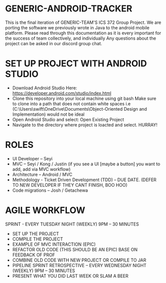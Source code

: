 # GENERIC-ANDROID-TRACKER
This is the final iteration of GENERIC-TEAM'S ICS 372 Group Project.
We are porting the software we previously wrote in Java to the android mobile platform.
Please read through this documentation as it is every important
for the success of team collectively, and individually
Any questions about the project can be asked in our discord group chat.

# SET UP PROJECT WITH ANDROID STUDIO
* Download Android Studio Here: https://developer.android.com/studio/index.html
* Clone this repository into your local machine using git bash 
  Make sure to clone into a path that does not contain white spaces 
  i.e (C:\Users\swift\OneDrive\Documents\Object-Oriented Design and Implementation) would not be ideal
* Open Android Studio and select: Open Existing Project
* Navigate to the directory where project is loacted and select. HURRAY!

# ROLES
* UI Developer – Seyi
* MVC – Seyi / Kong / Justin (if you see a UI [maybe a button] you want to add, add via MVC workflow)
* Architecture – Android / MVC
* Methodology - Ticket Driven Development (TDD) – DUE DATE. (DEFER TO NEW DEVELOPER IF THEY CANT FINISH, BOO HOO)
* Code migrations – Josh / Getachewa

# AGILE WORKFLOW
SPRINT - EVERY TUESDAY NIGHT (WEEKLY) 9PM – 30 MINUTES
*    SET UP THE PROJECT
*    COMPILE THE PROJECT
*    EXAMPLE OF MVC INTERACTION (EPIC)
*    REFACTOR OLD CODE (THIS SHOULD BE AN EPIC) BASE ON FEEDBACK OF PROF
*    COMBINE OLD CODE WITH NEW PROJECT OR COMPILE TO JAR
*    PIPELINE
SPRINT RETROSPECTIVE – EVERY WEDNESDAY NIGHT (WEEKLY) 9PM – 30 MINUTES
*    PRESENT WHAT YOU DID LAST WEEK OR SLAM A BEER
